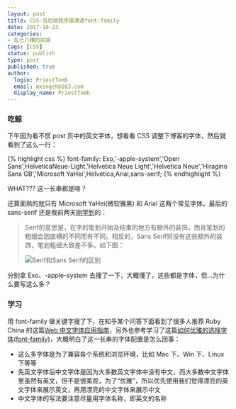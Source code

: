 ```yaml
---
layout: post
title: CSS-当后端程序猿遭遇font-family
date: 2017-10-23
categories:
- 乱七八糟的前端
tags: [CSS]
status: publish
type: post
published: true
author:
  login: PriestTomb
  email: mxingzh@163.com
  display_name: PriestTomb
---
```


### 吃鲸

下午因为看不惯 post 页中的英文字体，想看看 CSS 调整下博客的字体，然后就看到了这么一行：

{% highlight css %}
  font-family: Exo,'-apple-system','Open Sans',HelveticaNeue-Light,'Helvetica Neue Light','Helvetica Neue','Hiragino Sans GB','Microsoft YaHei',Helvetica,Arial,sans-serif;
{% endhighlight %}

WHAT??? 这一长串都是啥？

还算面熟的就只有 Microsoft YaHei(微软雅黑) 和 Arial 这两个常见字体，最后的 sans-serif 还是我前两天[刚学到](https://kb.cnblogs.com/page/192018/)的：

> Serif的意思是，在字的笔划开始及结束的地方有额外的装饰，而且笔划的粗细会因直横的不同而有不同。相反的，Sans Serif则没有这些额外的装饰，笔划粗细大致差不多。如下图：
>
> ![Serif和Sans Serif的区别](http://oxujjb0ls.bkt.clouddn.com/Serif%E5%92%8CSans%20Serif%E7%9A%84%E5%8C%BA%E5%88%AB.jpg)

分别拿 Exo、-apple-system 去搜了一下，大概懂了，这些都是字体，但...为什么要写这么多？

### 学习

用 font-family 做关键字搜了下，在知乎某个问答下面看到了很多人推荐 Ruby China 的这篇[Web 中文字体应用指南](https://ruby-china.org/topics/14005)，另外也参考学习了这篇[如何优雅的选择字体(font-family)](https://segmentfault.com/a/1190000006110417)，大概明白了这一长串的字体配置是怎么回事：

* 这么多字体是为了兼容各个系统和浏览环境，比如 Mac 下、Win 下、Linux 下等等
* 先英文字体后中文字体是因为大多数英文字体中没有中文，而大多数中文字体里虽然有英文，但不是很美观，为了“优雅”，所以优先使用我们觉得漂亮的英文字体来展示英文，再用漂亮的中文字体来展示中文
* 中文字体的写法要注意尽量用字体名称，即英文的名称

